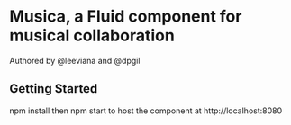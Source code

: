 # Musica, a Fluid component for musical collaboration

Authored by @leeviana and @dpgil

## Getting Started
npm install then npm start to host the component at http://localhost:8080
